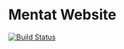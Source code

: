 # Mentat Website

[![Build Status](https://travis-ci.org/MentatHQ/web.svg?branch=master)](https://travis-ci.org/MentatHQ/web)
